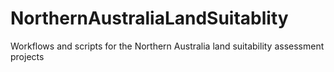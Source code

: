 # NorthernAustraliaLandSuitablity
Workflows and scripts for the Northern Australia land suitability assessment projects
